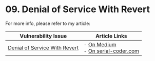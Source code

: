 # 09. Denial of Service With Revert

For more info, please refer to my article:

| Vulnerability Issue | Article Links |
| --- | --- |
| [Denial of Service With Revert]() | - [On Medium](https://medium.com/valixconsulting/solidity-security-by-example-09-denial-of-service-with-revert-814f55b61e02)<br /> - [On serial-coder.com](https://www.serial-coder.com/post/solidity-smart-contract-security-by-example-09-denial-of-service-with-revert/) |